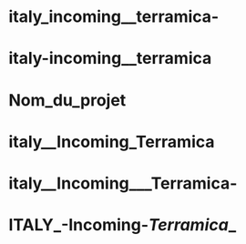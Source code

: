 # italy_incoming__terramica-
# italy-incoming__terramica
# Nom_du_projet
# italy__Incoming_Terramica
# italy__Incoming___Terramica-
# ITALY_-Incoming-_Terramica__
